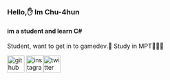 ### Hello,✋ Im Chu-4hun
#### im a student and learn C#

Student, want to get in to gamedev.👾
Study in MPT👨‍👨‍👦



[<img src='https://cdn.jsdelivr.net/npm/simple-icons@3.0.1/icons/github.svg' alt='github' height='40'>](https://github.com/Chu-4hun)  [<img src='https://cdn.jsdelivr.net/npm/simple-icons@3.0.1/icons/instagram.svg' alt='instagram' height='40'>](https://www.instagram.com/chu_chun008/)[<img src='https://cdn.jsdelivr.net/npm/simple-icons@3.0.1/icons/twitter.svg' alt='twitter' height='40'>](https://twitter.com/Chu_4hun)  
